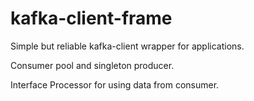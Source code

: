 # kafka-client-frame

Simple but reliable kafka-client wrapper for applications. 

Consumer pool and singleton producer.

Interface Processor for using data from consumer.
